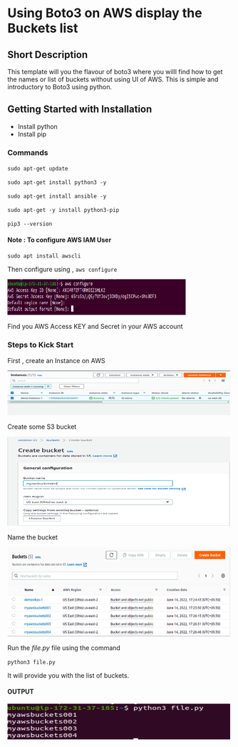 # Using Boto3 on AWS display the Buckets list


## Short Description 

This template will you the flavour of boto3 where you willl find how to get the names or list of buckets without using UI of AWS. This is simple and introductory to Boto3 using python.

## Getting Started with Installation

* Install python
* Install pip

### Commands 

`sudo apt-get update`

`sudo apt-get install python3 -y`

`sudo apt-get install ansible -y`

`sudo apt-get -y install python3-pip`

`pip3 --version`

#### Note : To configure AWS IAM User

`sudo apt install awscli`

Then configure using , `aws configure`

<img alt="s4.png" height="80" src="assests/s4.png" title="AWS configuration" width="400"/>

Find you AWS Access KEY and Secret in your AWS account 

### Steps to Kick Start

First , create an Instance on AWS

<img alt="s1.png" height="100" src="assests/s1.png" title="AWS Instance Created" width="500"/>

Create some S3 bucket 

<img alt="s2.png" height="200" src="assests/s2.png" title="S3 bucket Created" width="500"/>

Name the bucket 

<img alt="s3.png" height="200" src="assests/s3.png" title="Naming S3 buckets" width="500"/>

Run the *file.py* file using the command

`python3 file.py`

It will provide you with the list of buckets.

#### OUTPUT

<img alt="s3.png" height="80" src="assests/s5.png" title="Display all buckets" width="500"/>

